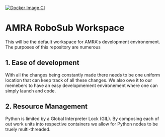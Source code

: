[![Docker Image CI](https://github.com/TeamUnsinkable/git-workspace/actions/workflows/docker-image.yml/badge.svg)](https://github.com/TeamUnsinkable/git-workspace/actions/workflows/docker-image.yml)
# AMRA RoboSub Workspace
This will be the default workspace for AMRA's development environement.
The purposes of this repository are numerous

## 1. Ease of development
With all the changes being constantly made there needs to be one uniform location that can keep track of all these changes. We also owe it to our memebers to have an easy developmement environement where one can simply launch and code.

## 2. Resource Management
Python is limited by a Global Interpreter Lock (GIL). By composing each of out work units into respective containers we allow for Python nodes to be truely multi-threaded.
